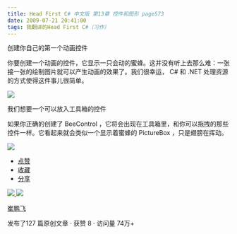 ```yaml
---
title: Head First C# 中文版 第13章 控件和图形 page573
date: 2009-07-21 20:41:00
tags: 我翻译的Head First C#（习作）
---
```

创建你自己的第一个动画控件

  

你要创建一个动画的控件，它显示一只会动的蜜蜂。这并没有听上去那么难：一张接一张的绘制图片就可以产生动画的效果了。我们很幸运，  C#  和  .NET
处理资源的方式使得这件事儿很简单。

  

![](https://p-blog.csdn.net/images/p_blog_csdn_net/cuipengfei1/EntryImages/20090721/2009-07-21_20-30-47.jpg)

我们想要一个可以放入工具箱的控件

  

如果你正确的创建了  BeeControl  ，它将会出现在工具箱里，和你可以拖拽的那些控件一样。它看起来就会类似一个显示着蜜蜂的  PictureBox
，只是翅膀在挥动。

  

![](https://p-blog.csdn.net/images/p_blog_csdn_net/cuipengfei1/EntryImages/20090721/2009-07-21_20-37-07.jpg)

  * [ 点赞  ](javascript:;)
  * [ 收藏  ](javascript:;)
  * [ 分享 ](javascript:;)

[ ![](https://profile.csdnimg.cn/5/2/5/3_cuipengfei1)
![](https://g.csdnimg.cn/static/user-reg-year/1x/11.png)
](https://blog.csdn.net/cuipengfei1)

[ 崔鹏飞 ](https://blog.csdn.net/cuipengfei1)

发布了127 篇原创文章  ·  获赞 8  ·  访问量 74万+

